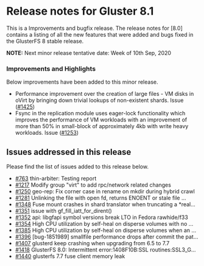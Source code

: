 # Release notes for Gluster 8.1

This is a Improvements and bugfix release. The release notes for [8.0]
contains a listing of all the new features that were added
and bugs fixed in the GlusterFS 8 stable release.

**NOTE:** Next minor release tentative date: Week of 10th Sep, 2020

### Improvements and Highlights

Below improvements have been added to this minor release.

- Performance improvement over the creation of large files - VM disks in oVirt by bringing down trivial lookups of non-existent shards. Issue ([#1425](https://github.com/gluster/glusterfs/issues/1425))
-  Fsync in the replication module uses eager-lock functionality which improves the performance of VM workloads with an improvement of more than 50% in small-block of approximately 4kb with write heavy workloads. Issue ([#1253](https://github.com/gluster/glusterfs/issues/1253))

## Issues addressed in this release

Please find the list of issues added to this release below.

- [#763](https://github.com/gluster/glusterfs/issues/763)  thin-arbiter: Testing report
- [#1217](https://github.com/gluster/glusterfs/issues/1217) Modify group "virt" to add rpc/network related changes
- [#1250](https://github.com/gluster/glusterfs/issues/1250) geo-rep: Fix corner case in rename on mkdir during hybrid crawl
- [#1281](https://github.com/gluster/glusterfs/issues/1281) Unlinking the file with open fd, returns ENOENT or stale file ...
- [#1348](https://github.com/gluster/glusterfs/issues/1348) Fuse mount crashes in shard translator when truncating a *real...
- [#1351](https://github.com/gluster/glusterfs/issues/1351) issue with gf_fill_iatt_for_dirent()
- [#1352](https://github.com/gluster/glusterfs/issues/1352) api: libgfapi symbol versions break LTO in Fedora rawhide/f33
- [#1354](https://github.com/gluster/glusterfs/issues/1354) High CPU utilization by self-heal on disperse volumes with no ...
- [#1385](https://github.com/gluster/glusterfs/issues/1385) High CPU utilization by self-heal on disperse volumes when an ...
- [#1396](https://github.com/gluster/glusterfs/issues/1396) [bug-1851989] smallfile performance drops after commit the pat...
- [#1407](https://github.com/gluster/glusterfs/issues/1407) glusterd keep crashing when upgrading from 6.5 to 7.7
- [#1418](https://github.com/gluster/glusterfs/issues/1418) GlusterFS 8.0: Intermittent error:1408F10B:SSL routines:SSL3_G...
- [#1440](https://github.com/gluster/glusterfs/issues/1440) glusterfs 7.7 fuse client memory leak
